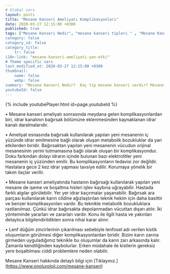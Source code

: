 ```yaml
---
# Global vars
layout: posts
title: "Mesane Kanseri Ameliyatı Komplikasyonları"
date: 2020-03-27 12:15:00 +0300
published: true
tags: ["Mesane Kanseri Nedir", "mesane kanseri tipleri " , "Mesane Kanseri neden olur" , "Mesane kanseri ve sigara", "Mesane Kanseri belirti", "Mesane kanseri teşhis", "Mesane kanseri evre", "Mesane kanseri tedavi", "Mesane kanseri ameliyatı", "Mesane kanseri kapalı ameliyatı" , "Mesane kanseri açık ameliyatı" , "Radikal sistektomi nedir", "Radikal sistektomi ameliyatı", "Radikal sistektomi", "Mesane Kanseri" , Bağırsaktan mesane yapılması", "Yapay mesane" , "Yapay mesane ameliyatı" , "Mesane kanseri radyoterapi" , "Mesane kanseri kemoterapi" , "Mesane kanseri ameliyatı komplikasyonları", " Mesane kanseri yan etkileri"]
category: false
category_id: false
category_title:
    tr: false
i18n-link: "mesane-kanseri-ameliyati-yan-etki"
# Theme specific vars
last_modified_at: 2020-03-27 12:15:00 +0300
thumbnail:
    name: false
    webp: false
summary: "Mesane Kanseri Nedir?  Kaç tip mesane kanseri vardır? Mesane kanseri ve sigara? Mesane Kanseri belirtileri? Mesane kanseri teşhisi? Mesane kanseri evreleri? Mesane kanseri tedavisi, Mesane kanseri ameliyatı, Radikal sistektomi nedir? Radikal sistektomi ameliyatı nasıl yapılır? Bağırsaktan mesane yapılması, Yapay mesane"
youtubeId: false
---
```

{% include youtubePlayer.html id=page.youtubeId %}





•	Mesane kanseri ameliyatı sonrasında meydana gelen komplikasyonlardan biri, idrar kanalının bağırsak bölümüne eklenmesinden kaynaklanan idrar kanalı daralmalarıdır.

•	Ameliyat esnasında bağırsak kullanılarak yapılan yeni mesanenin iç yüzünde idrar emilmesine bağlı olarak oluşan metabolik bozukluklar da yan etkilerden biridir. Bağırsaktan yapılan yeni mesanenin vücudun orijinal mesanesinin yerini tutmamasına bağlı olarak oluşan bir komplikasyondur. Doku farkından dolayı idrarın içinde bulunan bazı elektrolitler yeni mesanenin iç yüzünden emilir. Bu komplikasyonların tedavisi zor değildir. Hastalara gece 2 kez idrar yapması tavsiye edilir. Korumaya yönelik bir takım ilaçlar verilir.

•	Mesane kanseri ameliyatında hastanın bağırsağı kullanılarak yapılan yeni mesane de işeme ve boşaltma hisleri işlev kaybına uğrayabilir. Hastada farklı algılar görülebilir. Yer yer idrar kaçırmalar yaşanabilir. Bağırsak ara parçası kullanılarak karın cildine ağızlaştırılan teknik hekim için daha basittir ve benzer komplikasyonları vardır. Bu teknikle metabolik bozukluklara rastlanılmaz. Çünkü idrar bağırsakta depolanmadan vücuttan dışarı atılır. İki yönteminde yararları ve zararları vardır. Konu ile ilgili hasta ve yakınları detaylıca bilgilendirildikten sonra nihai karar alınır.

•	Lenf düğüm zincirlerinin çıkarılması sebebiyle lenfosel adı verilen kistik oluşumların görülmesi diğer komplikasyonlardan biridir. Bizim karın zarına girmeden uyguladığımız teknikle bu oluşumlar da karın zarı arkasında kalır. Zamanla kendiliğinden kaybolurlar. Erken müdahale ile kistlerin gereksiz yere boşaltılması ciddi problemlere neden olabilir.


Mesane Kanseri hakkında detaylı bilgi için [Tıklayınız.] (https://www.onoluroloji.com/mesane-kanseri)
